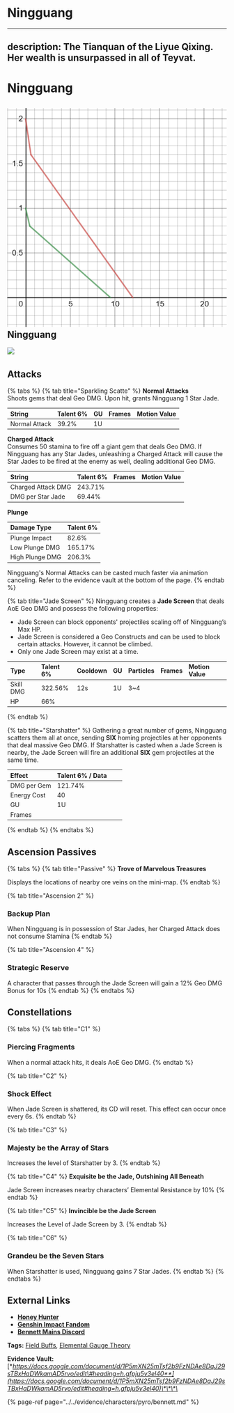 # Ningguang

---
description: The Tianquan of the Liyue Qixing. Her wealth is unsurpassed in all of Teyvat.
---

# Ningguang

## ![](../../.gitbook/assets/image.png) Ningguang

![](../../.gitbook/assets/2020031619540911246.png)

## **Attacks**

{% tabs %}
{% tab title="Sparkling Scatte" %}
**Normal Attacks**  
Shoots gems that deal Geo DMG. Upon hit, grants Ningguang 1 Star Jade.

| String | Talent 6% | GU | Frames | Motion Value |
| :--- | :--- | :--- | :--- | :--- |
| Normal Attack | 39.2% | 1U |  |  |

**Charged Attack**  
Consumes 50 stamina to fire off a giant gem that deals Geo DMG. If Ningguang has any Star Jades, unleashing a Charged Attack will cause the Star Jades to be fired at the enemy as well, dealing additional Geo DMG.

| String | Talent 6% | Frames | Motion Value |
| :--- | :--- | :--- | :--- |
| Charged Attack DMG | 243.71% |  |  |
| DMG per Star Jade | 69.44% |  |  |

**Plunge**

| Damage Type | Talent 6% |
| :--- | :--- |
| Plunge Impact | 82.6% |
| Low Plunge DMG | 165.17% |
| High Plunge DMG | 206.3% |

Ningguang's Normal Attacks can be casted much faster via animation canceling. Refer to the evidence vault at the bottom of the page.
{% endtab %}

{% tab title="Jade Screen" %}
Ningguang creates a **Jade Screen** that deals AoE Geo DMG and possess the following properties:

* Jade Screen can block opponents' projectiles scaling off of Ningguang’s Max HP. 
* Jade Screen is considered a Geo Constructs and can be used to block certain attacks. However, it cannot be climbed.
* Only one Jade Screen may exist at a time. 

| Type | Talent 6% | Cooldown | GU | Particles | Frames | Motion Value |
| :--- | :--- | :--- | :--- | :--- | :--- | :--- |
| Skill DMG | 322.56% | 12s | 1U | 3~4 |  |  |
| HP | 66% |  |  |  |  |  |
{% endtab %}

{% tab title="Starshatter" %}
Gathering a great number of gems, Ningguang scatters them all at once, sending **SIX** homing projectiles at her opponents that deal massive Geo DMG. If Starshatter is casted when a Jade Screen is nearby, the Jade Screen will fire an additional **SIX** gem projectiles at the same time.

| Effect | Talent 6% / Data |  |  |
| :--- | :--- | :--- | :--- |
| DMG per Gem | 121.74% |  |  |
| Energy Cost | 40 |  |  |
| GU | 1U |  |  |
| Frames |  |  |  |
{% endtab %}
{% endtabs %}

## **Ascension Passives**

{% tabs %}
{% tab title="Passive" %}
**Trove of Marvelous Treasures**

Displays the locations of nearby ore veins on the mini-map.
{% endtab %}

{% tab title="Ascension 2" %}
### Backup Plan

When Ningguang is in possession of Star Jades, her Charged Attack does not consume Stamina
{% endtab %}

{% tab title="Ascension 4" %}
### Strategic Reserve

A character that passes through the Jade Screen will gain a 12% Geo DMG Bonus for 10s
{% endtab %}
{% endtabs %}

## Constellations

{% tabs %}
{% tab title="C1" %}
### Piercing Fragments

When a normal attack hits, it deals AoE Geo DMG.
{% endtab %}

{% tab title="C2" %}
### Shock Effect

When Jade Screen is shattered, its CD will reset. This effect can occur once every 6s.
{% endtab %}

{% tab title="C3" %}
### **Majesty be the Array of Stars**

Increases the level of Starshatter by 3.
{% endtab %}

{% tab title="C4" %}
**Exquisite be the Jade, Outshining All Beneath**

Jade Screen increases nearby characters’ Elemental Resistance by 10%
{% endtab %}

{% tab title="C5" %}
**Invincible be the Jade Screen**

Increases the Level of Jade Screen by 3.
{% endtab %}

{% tab title="C6" %}
### **Grandeu be the Seven Stars**

When Starshatter is used, Ningguang gains 7 Star Jades.
{% endtab %}
{% endtabs %}

## **External Links**

* [**Honey Hunter**](https://genshin.honeyhunterworld.com/db/char/bennett/)
* [**Genshin Impact Fandom**](https://genshin-impact.fandom.com/wiki/Bennett)
* [**Bennett Mains Discord**](https://discord.gg/qrjeEyejsd)

**Tags:** [Field Buffs](https://library.keqingmains.com/mechanics/combat/field-buffs), [Elemental Gauge Theory](https://library.keqingmains.com/mechanics/combat/elemental-reactions/elemental-gauge-theory)

**Evidence Vault:** [**https://docs.google.com/document/d/1P5mXN25mTsf2b9FzNDAe8DqJ29sTBxHaDWkamAD5rvo/edit\#heading=h.gfpju5v3el40**](https://docs.google.com/document/d/1P5mXN25mTsf2b9FzNDAe8DqJ29sTBxHaDWkamAD5rvo/edit#heading=h.gfpju5v3el40)\*\*\*\*

{% page-ref page="../../evidence/characters/pyro/bennett.md" %}



